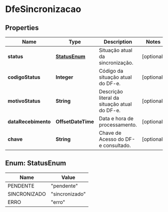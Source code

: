 

# DfeSincronizacao


## Properties

| Name | Type | Description | Notes |
|------------ | ------------- | ------------- | -------------|
|**status** | [**StatusEnum**](#StatusEnum) | Situação atual da sincronização. |  [optional] |
|**codigoStatus** | **Integer** | Código da situação atual do DF-e. |  [optional] |
|**motivoStatus** | **String** | Descrição literal da situação atual do DF-e. |  [optional] |
|**dataRecebimento** | **OffsetDateTime** | Data e hora de processamento. |  [optional] |
|**chave** | **String** | Chave de Acesso do DF-e consultado. |  [optional] |



## Enum: StatusEnum

| Name | Value |
|---- | -----|
| PENDENTE | &quot;pendente&quot; |
| SINCRONIZADO | &quot;sincronizado&quot; |
| ERRO | &quot;erro&quot; |



